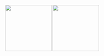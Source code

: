 <!--
**hinatao3o/hinatao3o** is a ✨ _special_ ✨ repository because its `README.md` (this file) appears on your GitHub profile.

Here are some ideas to get you started:

- 🔭 I’m currently working on ...
- 🌱 I’m currently learning ...
- 👯 I’m looking to collaborate on ...
- 🤔 I’m looking for help with ...
- 💬 Ask me about ...
- 📫 How to reach me: ...
- 😄 Pronouns: ...
- ⚡ Fun fact: ...
-->
<img height="150" align="left" src="https://github-readme-stats.vercel.app/api?username=hinatao3o&count_private=true&show_icons=true" />
<img height="150" align="left" src="https://github-readme-stats.vercel.app/api/top-langs/?username=hinatao3o&layout=compact" />
